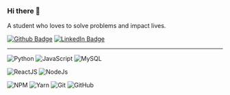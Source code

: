 ### Hi there 👋
A student who loves to solve problems and impact lives.

[![Github Badge](https://img.shields.io/badge/-GitHub-inactive?style=flat-square&logo=Github&logoColor=white&link=https://github.com/EnzoPortela/)](https://github.com/EnzoPortela/)
[![LinkedIn Badge](https://img.shields.io/badge/-LinkdIn-blue?style=flat-square&logo=Linkedin&logoColor=white&link=https://www.linkedin.com/in/enzo-portela-196316169/)](https://www.linkedin.com/in/enzo-portela-196316169/)


---


![Python](http://img.shields.io/badge/-Python-blue?style=flat-square&logo=python&logoColor=ffffff)
![JavaScript](http://img.shields.io/badge/-JavaScript-yellow?style=flat-square&logo=javascript&logoColor=ffffff)
![MySQL](http://img.shields.io/badge/-MySQL-orange?style=flat-square&logo=MySQL&logoColor=ffffff)

![ReactJS](http://img.shields.io/badge/-React-deepskyblue?style=flat-square&logo=react&logoColor=ffffff) 
![NodeJs](https://img.shields.io/badge/-NodeJS-brightgreen)

![NPM](http://img.shields.io/badge/-NPM-red?style=flat-square&logo=npm&logoColor=ffffff)
![Yarn](http://img.shields.io/badge/-Yarn-steelblue?style=flat-square&logo=yarn&logoColor=ffffff)
![Git](http://img.shields.io/badge/-Git-lightcoral?style=flat-square&logo=git&logoColor=ffffff)
![GitHub](http://img.shields.io/badge/-GitHub-inactive?style=flat-square&logo=github&logoColor=ffffff)
